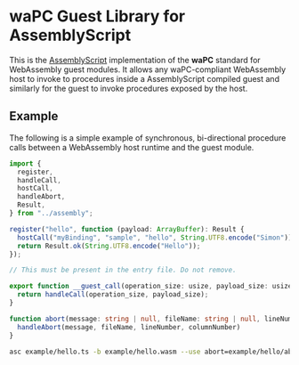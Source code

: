 # waPC Guest Library for AssemblyScript

This is the [AssemblyScript](https://assemblyscript.org/) implementation of the **waPC** standard for WebAssembly guest modules. It allows any waPC-compliant WebAssembly host to invoke to procedures inside a AssemblyScript compiled guest and similarly for the guest to invoke procedures exposed by the host.

## Example
The following is a simple example of synchronous, bi-directional procedure calls between a WebAssembly host runtime and the guest module.

```typescript
import {
  register,
  handleCall,
  hostCall,
  handleAbort,
  Result,
} from "../assembly";

register("hello", function (payload: ArrayBuffer): Result {
  hostCall("myBinding", "sample", "hello", String.UTF8.encode("Simon"));
  return Result.ok(String.UTF8.encode("Hello"));
});

// This must be present in the entry file. Do not remove.

export function __guest_call(operation_size: usize, payload_size: usize): bool {
  return handleCall(operation_size, payload_size);
}

function abort(message: string | null, fileName: string | null, lineNumber: u32, columnNumber: u32): void {
  handleAbort(message, fileName, lineNumber, columnNumber)
}
```

```sh
asc example/hello.ts -b example/hello.wasm --use abort=example/hello/abort --validate --optimize
```